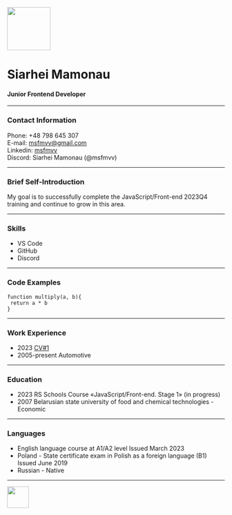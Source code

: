 <img src="https://avatars.githubusercontent.com/u/143655503?v=4" width="100">  

# Siarhei Mamonau  

#### Junior Frontend Developer

----------

### Contact Information
Phone: +48 798 645 307  
E-mail: msfmvv@gmail.com  
Linkedin: [msfmvv](https://www.linkedin.com/in/msfmvv/)  
Discord: Siarhei Mamonau (@msfmvv)

-----------

### Brief Self-Introduction
My goal is to successfully complete the JavaScript/Front-end 2023Q4 training and continue to grow in this area. 

------------

### Skills
* VS Code  
* GitHub  
* Discord

------------

### Code Examples  
```
function multiply(a, b){
 return a * b
}
```

-----------

### Work Experience
* 2023 [CV#1](https://github.com/msfmvv/rsschool-cv.git)  
* 2005-present Automotive

-----------

### Education
* 2023 RS Schools Course «JavaScript/Front-end. Stage 1» (in progress)
* 2007 Belarusian state university of food and chemical technologies - Economic

-----------

### Languages
* English language course at A1/A2 level Issued March 2023  
* Poland - State certificate exam in Polish as a foreign language (B1) Issued June 2019
* Russian - Native

-----------

<img src="https://avatars.githubusercontent.com/u/11501370?s=280&v=4" width="50">